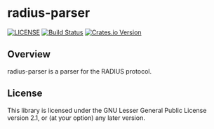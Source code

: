 # radius-parser

[![LICENSE](https://img.shields.io/badge/License-LGPL%20v2.1-blue.svg)](LICENSE)
[![Build Status](https://travis-ci.org/rusticata/radius-parser.svg?branch=master)](https://travis-ci.org/rusticata/radius-parser)
[![Crates.io Version](https://img.shields.io/crates/v/radius-parser.svg)](https://crates.io/crates/radius-parser)

## Overview

radius-parser is a parser for the RADIUS protocol.

## License

This library is licensed under the GNU Lesser General Public License version 2.1, or (at your option) any later version.
